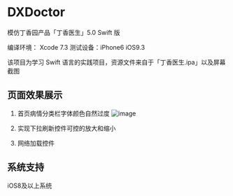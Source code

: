 # DXDoctor
模仿丁香园产品「丁香医生」5.0 Swift 版

编译环境： Xcode 7.3
测试设备：iPhone6 iOS9.3

该项目为学习 Swift 语言的实践项目，资源文件来自于「丁香医生.ipa」以及屏幕截图

## 页面效果展示

1. 首页病情分类栏字体颜色自然过度
![image](https://github.com/iostalks/DXDoctor.git)


2. 实现下拉刷新控件可控的放大和缩小



3. 网络加载控件




## 系统支持
iOS8及以上系统


